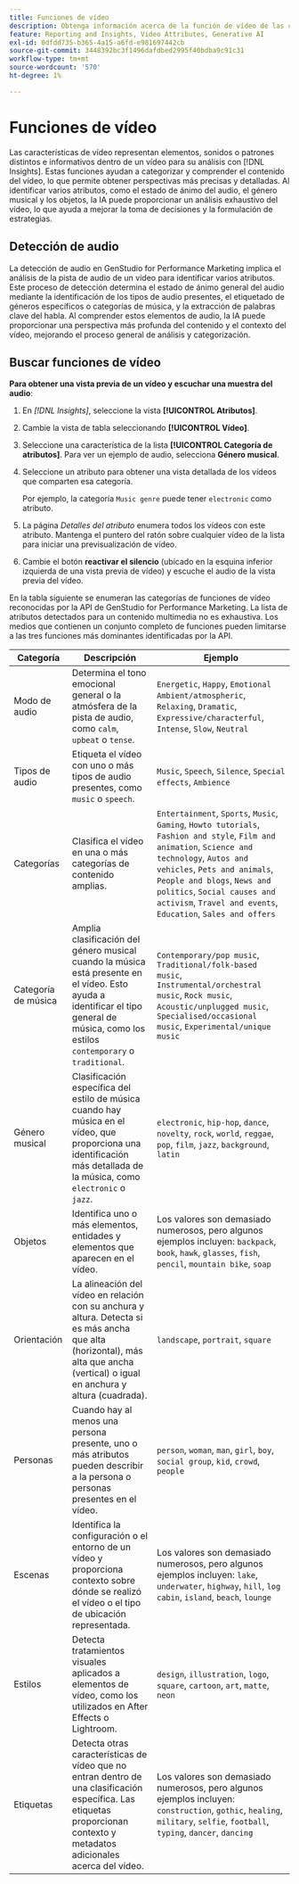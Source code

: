 ```yaml
---
title: Funciones de vídeo
description: Obtenga información acerca de la función de vídeo de las categorías de atributos utilizadas en GenStudio for Performance Marketing.
feature: Reporting and Insights, Video Attributes, Generative AI
exl-id: 0dfdd735-b365-4a15-a6fd-e981697442cb
source-git-commit: 3448392bc3f1496dafdbed2995f40bdba9c91c31
workflow-type: tm+mt
source-wordcount: '570'
ht-degree: 1%

---
```


# Funciones de vídeo

Las características de vídeo representan elementos, sonidos o patrones distintos e informativos dentro de un vídeo para su análisis con [!DNL Insights]. Estas funciones ayudan a categorizar y comprender el contenido del vídeo, lo que permite obtener perspectivas más precisas y detalladas. Al identificar varios atributos, como el estado de ánimo del audio, el género musical y los objetos, la IA puede proporcionar un análisis exhaustivo del vídeo, lo que ayuda a mejorar la toma de decisiones y la formulación de estrategias.

## Detección de audio

La detección de audio en GenStudio for Performance Marketing implica el análisis de la pista de audio de un vídeo para identificar varios atributos. Este proceso de detección determina el estado de ánimo general del audio mediante la identificación de los tipos de audio presentes, el etiquetado de géneros específicos o categorías de música, y la extracción de palabras clave del habla. Al comprender estos elementos de audio, la IA puede proporcionar una perspectiva más profunda del contenido y el contexto del vídeo, mejorando el proceso general de análisis y categorización.

## Buscar funciones de vídeo

**Para obtener una vista previa de un vídeo y escuchar una muestra del audio**:

1. En _[!DNL Insights]_, seleccione la vista **[!UICONTROL Atributos]**.

1. Cambie la vista de tabla seleccionando **[!UICONTROL Vídeo]**.

1. Seleccione una característica de la lista **[!UICONTROL Categoría de atributos]**. Para ver un ejemplo de audio, selecciona **Género musical**.

1. Seleccione un atributo para obtener una vista detallada de los vídeos que comparten esa categoría.

   Por ejemplo, la categoría `Music genre` puede tener `electronic` como atributo.

1. La página _Detalles del atributo_ enumera todos los vídeos con este atributo. Mantenga el puntero del ratón sobre cualquier vídeo de la lista para iniciar una previsualización de vídeo.

1. Cambie el botón **reactivar el silencio** (ubicado en la esquina inferior izquierda de una vista previa de vídeo) y escuche el audio de la vista previa del vídeo.

En la tabla siguiente se enumeran las categorías de funciones de vídeo reconocidas por la API de GenStudio for Performance Marketing. La lista de atributos detectados para un contenido multimedia no es exhaustiva. Los medios que contienen un conjunto completo de funciones pueden limitarse a las tres funciones más dominantes identificadas por la API.

<!-- For the writer: turn off word wrap to work with these tables. Option + Z -->

| Categoría | Descripción | Ejemplo |
| ------------------- | ------------------------------------------------------------------------------------------------------------ | --------------------------------------------------------------------------------------- |
| Modo de audio | Determina el tono emocional general o la atmósfera de la pista de audio, como `calm`, `upbeat` o `tense`. | `Energetic`, `Happy`, `Emotional Ambient/atmospheric`, `Relaxing`, `Dramatic`, `Expressive/characterful`, `Intense`, `Slow`, `Neutral` |
| Tipos de audio | Etiqueta el vídeo con uno o más tipos de audio presentes, como `music` o `speech`. | `Music`, `Speech`, `Silence`, `Special effects`, `Ambience` |
| Categorías | Clasifica el vídeo en una o más categorías de contenido amplias. | `Entertainment`, `Sports`, `Music`, `Gaming`, `Howto tutorials`, `Fashion and style`, `Film and animation`, `Science and technology`, `Autos and vehicles`, `Pets and animals`, `People and blogs`, `News and politics`, `Social causes and activism`, `Travel and events`, `Education`, `Sales and offers` |
| Categoría de música | Amplia clasificación del género musical cuando la música está presente en el vídeo. Esto ayuda a identificar el tipo general de música, como los estilos `contemporary` o `traditional`. | `Contemporary/pop music`, `Traditional/folk-based music`, `Instrumental/orchestral music`, `Rock music`, `Acoustic/unplugged music`, `Specialised/occasional music`, `Experimental/unique music` |
| Género musical | Clasificación específica del estilo de música cuando hay música en el vídeo, que proporciona una identificación más detallada de la música, como `electronic` o `jazz`. | `electronic`, `hip-hop`, `dance`, `novelty`, `rock`, `world`, `reggae`, `pop`, `film`, `jazz`, `background`, `latin` |
| Objetos | Identifica uno o más elementos, entidades y elementos que aparecen en el vídeo. | Los valores son demasiado numerosos, pero algunos ejemplos incluyen: `backpack`, `book`, `hawk`, `glasses`, `fish`, `pencil`, `mountain bike`, `soap` |
| Orientación | La alineación del vídeo en relación con su anchura y altura. Detecta si es más ancha que alta (horizontal), más alta que ancha (vertical) o igual en anchura y altura (cuadrada). | `landscape`, `portrait`, `square` |
| Personas | Cuando hay al menos una persona presente, uno o más atributos pueden describir a la persona o personas presentes en el vídeo. | `person`, `woman`, `man`, `girl`, `boy`, `social group`, `kid`, `crowd`, `people` |
| Escenas | Identifica la configuración o el entorno de un vídeo y proporciona contexto sobre dónde se realizó el vídeo o el tipo de ubicación representada. | Los valores son demasiado numerosos, pero algunos ejemplos incluyen: `lake`, `underwater`, `highway`, `hill`, `log cabin`, `island`, `beach`, `lounge` |
| Estilos | Detecta tratamientos visuales aplicados a elementos de vídeo, como los utilizados en After Effects o Lightroom. | `design`, `illustration`, `logo`, `square`, `cartoon`, `art`, `matte`, `neon` |
| Etiquetas | Detecta otras características de vídeo que no entran dentro de una clasificación específica. Las etiquetas proporcionan contexto y metadatos adicionales acerca del vídeo. | Los valores son demasiado numerosos, pero algunos ejemplos incluyen: `construction`, `gothic`, `healing`, `military`, `selfie`, `football`, `typing`, `dancer`, `dancing` |
